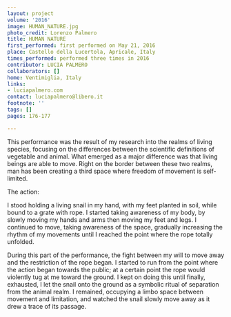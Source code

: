 ```yaml
---
layout: project
volume: '2016'
image: HUMAN_NATURE.jpg
photo_credit: Lorenzo Palmero
title: HUMAN NATURE
first_performed: first performed on May 21, 2016
place: Castello della Lucertola, Apricale, Italy
times_performed: performed three times in 2016
contributor: LUCIA PALMERO
collaborators: []
home: Ventimiglia, Italy
links:
- luciapalmero.com
contact: luciapalmero@libero.it
footnote: ''
tags: []
pages: 176-177

---
```


This performance was the result of my research into the realms of living species, focusing on the differences between the scientific definitions of vegetable and animal. What emerged as a major difference was that living beings are able to move. Right on the border between these two realms, man has been creating a third space where freedom of movement is self-limited.

The action:

I stood holding a living snail in my hand, with my feet planted in soil, while bound to a grate with rope. I started taking awareness of my body, by slowly moving my hands and arms then moving my feet and legs. I continued to move, taking awareness of the space, gradually increasing the rhythm of my movements until I reached the point where the rope totally unfolded.

During this part of the performance, the fight between my will to move away and the restriction of the rope began. I started to run from the point where the action began towards the public; at a certain point the rope would violently tug at me toward the ground. I kept on doing this until finally, exhausted, I let the snail onto the ground as a symbolic ritual of separation from the animal realm. I remained, occupying a limbo space between movement and limitation, and watched the snail slowly move away as it drew a trace of its passage.
